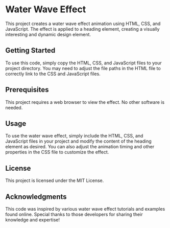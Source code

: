 # Water Wave Effect
This project creates a water wave effect animation using HTML, CSS, and JavaScript. The effect is applied to a heading element, creating a visually interesting and dynamic design element.

## Getting Started
To use this code, simply copy the HTML, CSS, and JavaScript files to your project directory. You may need to adjust the file paths in the HTML file to correctly link to the CSS and JavaScript files.

## Prerequisites
This project requires a web browser to view the effect. No other software is needed.

## Usage
To use the water wave effect, simply include the HTML, CSS, and JavaScript files in your project and modify the content of the heading element as desired. You can also adjust the animation timing and other properties in the CSS file to customize the effect.

## License
This project is licensed under the MIT License.

## Acknowledgments
This code was inspired by various water wave effect tutorials and examples found online. Special thanks to those developers for sharing their knowledge and expertise!
